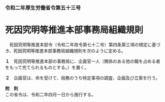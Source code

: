 ### 令和二年厚生労働省令第五十三号  
# 死因究明等推進本部事務局組織規則  
　死因究明等推進本部令（令和二年政令第七十二号）第四条第三項の規定に基づき、死因究明等推進本部事務局組織規則を次のように定める。  
  
**１**　死因究明等推進本部の事務局に、企画官一人（関係のある他の職を占める者をもって充てられるものとする。）を置く。  
  
**２**　企画官は、命を受けて、局務のうち特定事項の調査、企画及び立案を行う。  
  
**附　則**  
この省令は、令和二年四月一日から施行する。  
  
